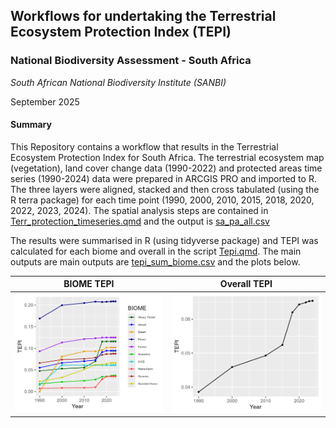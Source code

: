 ## **Workflows for undertaking the Terrestrial Ecosystem Protection Index (TEPI)**

### **National Biodiversity Assessment - South Africa**

*South African National Biodiversity Institute (SANBI)*

September 2025

#### **Summary**

This Repository contains a workflow that results in the Terrestrial Ecosystem Protection Index for South Africa. The terrestrial ecosystem map (vegetation), land cover change data (1990-2022) and protected areas time series (1990-2024) data were prepared in ARCGIS PRO and imported to R. The three layers were aligned, stacked and then cross tabulated (using the R terra package) for each time point (1990, 2000, 2010, 2015, 2018, 2020, 2022, 2023, 2024). The spatial analysis steps are contained in [Terr_protection_timeseries.qmd](Terr_protection_timeseries.qmd) and the output is [sa_pa_all.csv](outputs/sa_pa_all.csv)

The results were summarised in R (using tidyverse package) and TEPI was calculated for each biome and overall in the script [Tepi.qmd](Tepi.qmd). The main outputs are main outputs are [tepi_sum_biome.csv](outputs/tepi_sum_biome.csv) and the plots below.

| BIOME TEPI | Overall TEPI |
|----|----|
| ![](outputs/TEPI_terr_plot_biome.jpeg) | ![](outputs/TEPI_terr_plot_overall.jpeg) |

#### 

